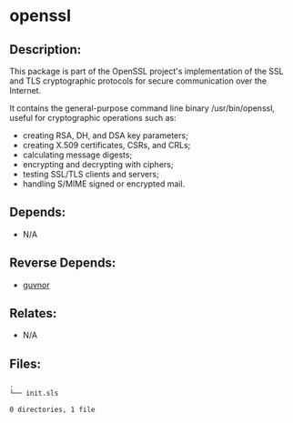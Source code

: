 # openssl

## Description:

This package is part of the OpenSSL project's implementation of the SSL and TLS cryptographic protocols for secure communication over the Internet.

It contains the general-purpose command line binary /usr/bin/openssl, useful for cryptographic operations such as:
* creating RSA, DH, and DSA key parameters;
* creating X.509 certificates, CSRs, and CRLs;
* calculating message digests;
* encrypting and decrypting with ciphers;
* testing SSL/TLS clients and servers;
* handling S/MIME signed or encrypted mail.

## Depends:

  -  N/A

## Reverse Depends:

  -  [guvnor](/salt/guvnor)

## Relates:

  -  N/A

## Files:

```bash
.
└── init.sls

0 directories, 1 file
```
